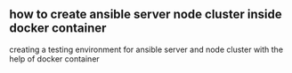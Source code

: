 ## how to create ansible server node cluster inside docker container
creating a testing environment for ansible server and node cluster with the help of docker container 
